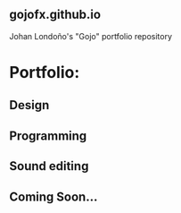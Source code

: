 ## gojofx.github.io
Johan Londoño's "Gojo" portfolio repository
# Portfolio:
## Design
## Programming
## Sound editing

## Coming Soon...